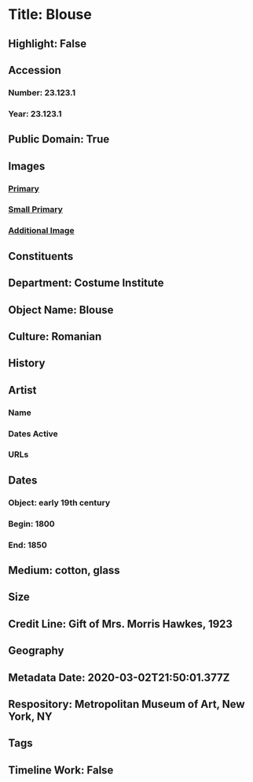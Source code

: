 # Title: Blouse
## Highlight: False
## Accession
### Number: 23.123.1
### Year: 23.123.1
## Public Domain: True
## Images
### [Primary](https://images.metmuseum.org/CRDImages/ci/original/23.123.1.jpg)
### [Small Primary](https://images.metmuseum.org/CRDImages/ci/web-large/23.123.1.jpg)
### [Additional Image](https://images.metmuseum.org/CRDImages/ci/original/53451.jpg)
## Constituents
## Department: Costume Institute
## Object Name: Blouse
## Culture: Romanian
## History
## Artist
### Name
### Dates Active
### URLs
## Dates
### Object: early 19th century
### Begin: 1800
### End: 1850
## Medium: cotton, glass
## Size
## Credit Line: Gift of Mrs. Morris Hawkes, 1923
## Geography
## Metadata Date: 2020-03-02T21:50:01.377Z
## Respository: Metropolitan Museum of Art, New York, NY
## Tags
## Timeline Work: False